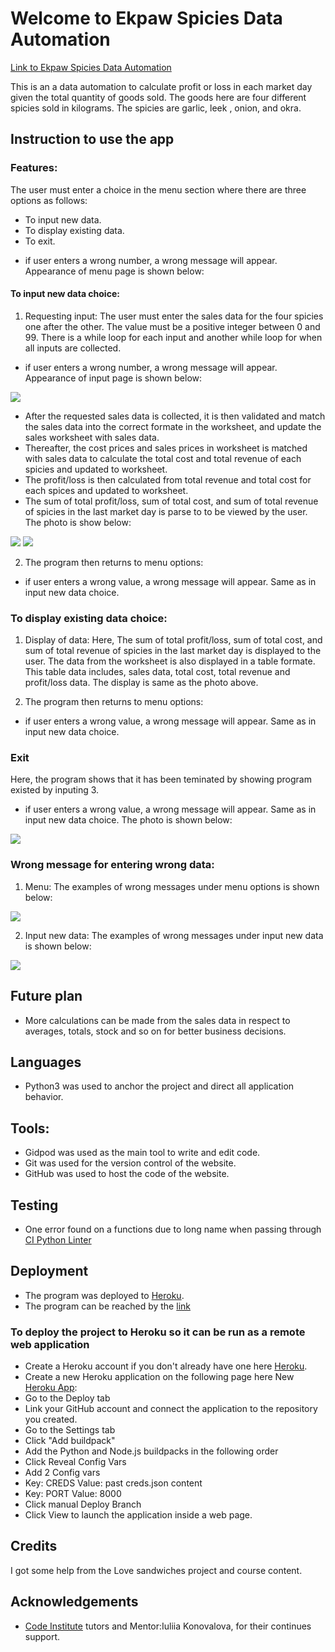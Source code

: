 # Welcome to Ekpaw Spicies Data Automation

[Link to Ekpaw Spicies Data Automation](https://ekpaw-spicies-e70a831cb30f.herokuapp.com/)

This is an a data automation to calculate profit or loss in each market day given
the total quantity of goods sold. The goods here are four different spicies sold in
kilograms. The spicies are garlic, leek , onion, and okra.

## Instruction to use the app

### Features:
The user must enter a choice in the menu section where there are three options as follows:
- To input new data.
- To display existing data.
- To exit.
* if user enters a wrong number, a wrong message will appear. Appearance of menu page is shown below:

[](documentation/menu.png)


#### To input new data choice:
1. Requesting input:
The user must enter the sales data for the four spicies one after the other. The value must be a positive integer
between 0 and 99. There is a while loop for each input and another while loop for when all inputs are collected.
* if user enters a wrong number, a wrong message will appear. Appearance of input page is shown below:

![](assets/images/inputs.png)
 
- After the requested sales data is collected, it is then validated and match the sales data into the correct formate in
the worksheet, and update the sales worksheet with sales data. 
- Thereafter, the cost prices and sales prices in worksheet is matched with sales data to calculate the total cost and total revenue of each spicies and updated to worksheet.
- The profit/loss is then calculated from total revenue and total cost for each spices and updated to worksheet.
- The sum of total profit/loss, sum of total cost, and sum of total revenue of spicies in the last market day is parse to
to be viewed by the user. The photo is show below:

![](assets/images/display_to_user1.png)
![](assets/images/display_to_user2.png)

2. The program then returns to menu options:
* if user enters a wrong value, a wrong message will appear. Same as in input new data choice.

### To display existing data choice:
1. Display of data:
Here, The sum of total profit/loss, sum of total cost, and sum of total revenue of spicies in the last market day 
is displayed to the user. The data from the worksheet is also displayed in a table formate. This table data includes,
sales data, total cost, total revenue and profit/loss data. The display is same as the photo above.

2. The program then returns to menu options:
* if user enters a wrong value, a wrong message will appear. Same as in input new data choice.

### Exit
Here, the program shows that it has been teminated by showing program existed by inputing 3.
* if user enters a wrong value, a wrong message will appear. Same as in input new data choice.
The photo is shown below:

![](assets/images/exit_program.png)

### Wrong message for entering wrong data:
1. Menu:
The examples of wrong messages under menu options is shown below:

![](assets/images/wrong_message1.png)

2. Input new data:
The examples of wrong messages under input new data is shown below:

![](assets/images/wrong_message2.png)

## Future plan
* More calculations can be made from the sales data in respect to averages, totals, stock and so on for
better business decisions.

## Languages
* Python3 was used to anchor the project and direct all application behavior.

## Tools:

* Gidpod was used as the main tool to write and edit code.
* Git was used for the version control of the website.
* GitHub was used to host the code of the website.

## Testing

* One error found on a functions due to long name when passing through 
[CI Python Linter](https://pep8ci.herokuapp.com/#) 

## Deployment

* The program was deployed to [Heroku](https://dashboard.heroku.com/).
* The program can be reached by the [link](https://ekpaw-spicies-e70a831cb30f.herokuapp.com/)

### To deploy the project to Heroku so it can be run as a remote web application
- Create a Heroku account if you don't already have one here [Heroku](https://dashboard.heroku.com/).
- Create a new Heroku application on the following page here New [Heroku App](https://dashboard.heroku.com/apps):
- Go to the Deploy tab
- Link your GitHub account and connect the application to the repository you created.
- Go to the Settings tab
- Click "Add buildpack"
- Add the Python and Node.js buildpacks in the following order
- Click Reveal Config Vars
- Add 2 Config vars
- Key: CREDS    Value: past creds.json content
- Key: PORT    Value: 8000
- Click manual Deploy Branch
- Click View to launch the application inside a web page.

## Credits

I got some help from the Love sandwiches project and course content.

## Acknowledgements

- [Code Institute](https://codeinstitute.net/) tutors and Mentor:Iuliia Konovalova, for their continues support.